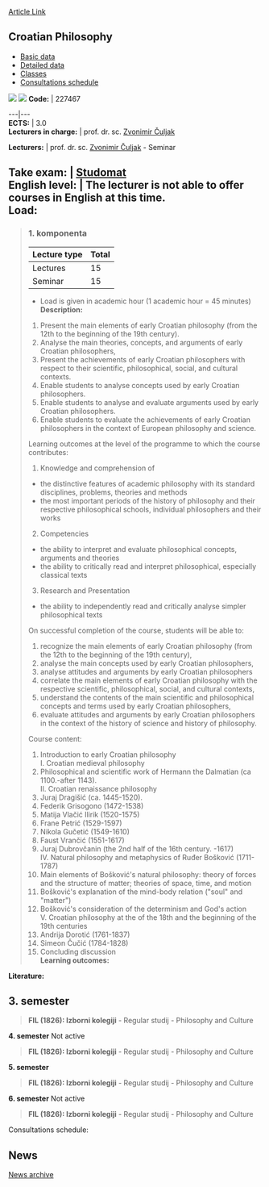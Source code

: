 [Article Link](https://www.fhs.hr/en/course/crophi)

## Croatian Philosophy
  * [Basic data](https://www.fhs.hr/en/course/crophi#v1id-523762_126026_1_0 "Basic data")
  * [Detailed data](https://www.fhs.hr/en/course/crophi#v1id-523762_126026_1_1 "Detailed data")
  * [Classes](https://www.fhs.hr/en/course/crophi#v1id-523762_126026_1_2 "Classes")
  * [Consultations schedule](https://www.fhs.hr/en/course/crophi#v1id-523762_126026_1_3 "Consultations schedule")


[![](https://www.fhs.hr/img/flags/gif/hr.gif)](https://www.fhs.hr/predmet/shf) [![](https://www.fhs.hr/img/flags/gif/gb.gif)](https://www.fhs.hr/en/course/crophi)
**Code:** |  227467  
  
---|---  
**ECTS:** |  3.0   
**Lecturers in charge:** |  prof. dr. sc. [Zvonimir Čuljak](https://www.fhs.hr/staff/zvonimir.culjak)   
  
**Lecturers:** |  prof. dr. sc. [Zvonimir Čuljak](https://www.fhs.hr/djelatnik/zvonimir.culjak) - Seminar  
  
**Take exam:** |  [Studomat](http://www.isvu.hr/studomat)  
**English level:** |  The lecturer is not able to offer courses in English at this time.   
**Load:**  
---  
> ### 1. komponenta
> | Lecture type | Total  
> ---|---  
> Lectures | 15  
> Seminar | 15  
> * Load is given in academic hour (1 academic hour = 45 minutes)   
**Description:**  
> 1. Present the main elements of early Croatian philosophy (from the 12th to the beginning of the 19th century).   
>  2. Analyse the main theories, concepts, and arguments of early Croatian philosophers,   
>  3. Present the achievements of early Croatian philosophers with respect to their scientific, philosophical, social, and cultural contexts.   
>  4. Enable students to analyse concepts used by early Croatian philosophers.   
>  5. Enable students to analyse and evaluate arguments used by early Croatian philosophers.   
>  6. Enable students to evaluate the achievements of early Croatian philosophers in the context of European philosophy and science.  
>    
>  Learning outcomes at the level of the programme to which the course contributes:   
>  1. Knowledge and comprehension of   
>  - the distinctive features of academic philosophy with its standard disciplines, problems, theories and methods   
>  - the most important periods of the history of philosophy and their respective philosophical schools, individual philosophers and their works   
>  2. Competencies   
>  - the ability to interpret and evaluate philosophical concepts, arguments and theories   
>  - the ability to critically read and interpret philosophical, especially classical texts   
>  3. Research and Presentation   
>  - the ability to independently read and critically analyse simpler philosophical texts  
>    
>  On successful completion of the course, students will be able to:  
>  1. recognize the main elements of early Croatian philosophy (from the 12th to the beginning of the 19th century),  
>  2. analyse the main concepts used by early Croatian philosophers,   
>  3. analyse attitudes and arguments by early Croatian philosophers  
>  4. correlate the main elements of early Croatian philosophy with the respective scientific, philosophical, social, and cultural contexts,  
>  5. understand the contents of the main scientific and philosophical concepts and terms used by early Croatian philosophers,  
>  6. evaluate attitudes and arguments by early Croatian philosophers in the context of the history of science and history of philosophy.  
>    
>  Course content:   
>  1. Introduction to early Croatian philosophy  
>  I. Croatian medieval philosophy  
>  2. Philosophical and scientific work of Hermann the Dalmatian (ca 1100.-after 1143).  
>  II. Croatian renaissance philosophy  
>  3. Juraj Dragišić (ca. 1445-1520).  
>  4. Federik Grisogono (1472-1538)  
>  5. Matija Vlačić Ilirik (1520-1575)  
>  6. Frane Petrić (1529-1597)  
>  7. Nikola Gučetić (1549-1610)  
>  8. Faust Vrančić (1551-1617)  
>  9. Juraj Dubrovčanin (the 2nd half of the 16th century. -1617)  
>  IV. Natural philosophy and metaphysics of Ruđer Bošković (1711-1787)   
>  10. Main elements of Bošković's natural philosophy: theory of forces and the structure of matter; theories of space, time, and motion   
>  11. Bošković's explanation of the mind-body relation ("soul" and "matter")   
>  12. Bošković's consideration of the determinism and God's action   
>  V. Croatian philosophy at the of the 18th and the beginning of the 19th centuries  
>  13. Andrija Dorotić (1761-1837)  
>  14. Simeon Čučić (1784-1828)  
>  15. Concluding discussion  
**Learning outcomes:**  

  
**Literature:**  

  
**3. semester**  
---  
> **FIL (1826): Izborni kolegiji** - Regular studij - Philosophy and Culture  
>   
  
**4. semester** Not active  
> **FIL (1826): Izborni kolegiji** - Regular studij - Philosophy and Culture  
>   
  
**5. semester**  
> **FIL (1826): Izborni kolegiji** - Regular studij - Philosophy and Culture  
>   
  
**6. semester** Not active  
> **FIL (1826): Izborni kolegiji** - Regular studij - Philosophy and Culture  
>   
Consultations schedule: 


## News
[News archive](https://www.fhs.hr/en/course/crophi?@=21h0n#news_121860 "News archive")
